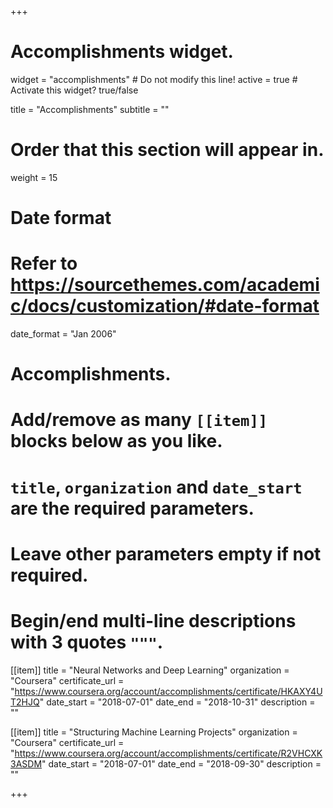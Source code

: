+++
# Accomplishments widget.
widget = "accomplishments"  # Do not modify this line!
active = true  # Activate this widget? true/false

title = "Accomplish&shy;ments"
subtitle = ""

# Order that this section will appear in.
weight = 15

# Date format
#   Refer to https://sourcethemes.com/academic/docs/customization/#date-format
date_format = "Jan 2006"

# Accomplishments.
#   Add/remove as many `[[item]]` blocks below as you like.
#   `title`, `organization` and `date_start` are the required parameters.
#   Leave other parameters empty if not required.
#   Begin/end multi-line descriptions with 3 quotes `"""`.

[[item]]
  title = "Neural Networks and Deep Learning"
  organization = "Coursera"
  certificate_url = "https://www.coursera.org/account/accomplishments/certificate/HKAXY4UT2HJQ"
  date_start = "2018-07-01"
  date_end = "2018-10-31"
  description = ""

[[item]]
  title = "Structuring Machine Learning Projects"
  organization = "Coursera"
  certificate_url = "https://www.coursera.org/account/accomplishments/certificate/R2VHCXK3ASDM"
  date_start = "2018-07-01"
  date_end = "2018-09-30"
  description = ""
  
+++
